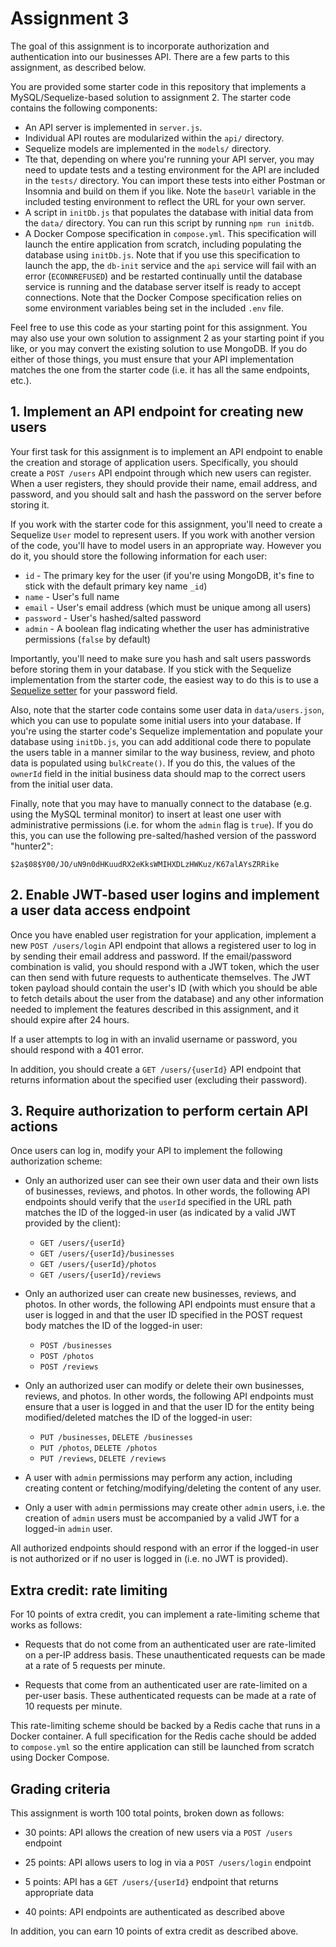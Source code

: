 # Assignment 3

The goal of this assignment is to incorporate authorization and authentication into our businesses API.  There are a few parts to this assignment, as described below.

You are provided some starter code in this repository that implements a MySQL/Sequelize-based solution to assignment 2.  The starter code contains the following components:
  * An API server is implemented in `server.js`.
  * Individual API routes are modularized within the `api/` directory.
  * Sequelize models are implemented in the `models/` directory.
  * Tte that, depending on where you're running your API server, you may need to update tests and a testing environment for the API are included in the `tests/` directory. You can import these tests into either Postman or Insomnia and build on them if you like. Note the `baseUrl` variable in the included testing environment to reflect the URL for your own server.
  * A script in `initDb.js` that populates the database with initial data from the `data/` directory.  You can run this script by running `npm run initdb`.
  * A Docker Compose specification in `compose.yml`.  This specification will launch the entire application from scratch, including populating the database using `initDb.js`.  Note that if you use this specification to launch the app, the `db-init` service and the `api` service will fail with an error (`ECONNREFUSED`) and be restarted continually until the database service is running and the database server itself is ready to accept connections.  Note that the Docker Compose specification relies on some environment variables being set in the included `.env` file.

Feel free to use this code as your starting point for this assignment.  You may also use your own solution to assignment 2 as your starting point if you like, or you may convert the existing solution to use MongoDB.  If you do either of those things, you must ensure that your API implementation matches the one from the starter code (i.e. it has all the same endpoints, etc.).

## 1. Implement an API endpoint for creating new users

Your first task for this assignment is to implement an API endpoint to enable the creation and storage of application users.  Specifically, you should create a `POST /users` API endpoint through which new users can register.  When a user registers, they should provide their name, email address, and password, and you should salt and hash the password on the server before storing it.

If you work with the starter code for this assignment, you'll need to create a Sequelize `User` model to represent users.  If you work with another version of the code, you'll have to model users in an appropriate way.  However you do it, you should store the following information for each user:
  * `id` - The primary key for the user (if you're using MongoDB, it's fine to stick with the default primary key name `_id`)
  * `name` - User's full name
  * `email` - User's email address (which must be unique among all users)
  * `password` - User's hashed/salted password
  * `admin` - A boolean flag indicating whether the user has administrative permissions (`false` by default)

Importantly, you'll need to make sure you hash and salt users passwords before storing them in your database.  If you stick with the Sequelize implementation from the starter code, the easiest way to do this is to use a [Sequelize setter](https://sequelize.org/docs/v6/core-concepts/getters-setters-virtuals/#setters) for your password field.

Also, note that the starter code contains some user data in `data/users.json`, which you can use to populate some initial users into your database.  If you're using the starter code's Sequelize implementation and populate your database using `initDb.js`, you can add additional code there to populate the users table in a manner similar to the way business, review, and photo data is populated using `bulkCreate()`.  If you do this, the values of the `ownerId` field in the initial business data should map to the correct users from the initial user data.

Finally, note that you may have to manually connect to the database (e.g. using the MySQL terminal monitor) to insert at least one user with administrative permissions (i.e. for whom the `admin` flag is `true`).  If you do this, you can use the following pre-salted/hashed version of the password "hunter2":
```
$2a$08$Y00/JO/uN9n0dHKuudRX2eKksWMIHXDLzHWKuz/K67alAYsZRRike
```

## 2. Enable JWT-based user logins and implement a user data access endpoint

Once you have enabled user registration for your application, implement a new `POST /users/login` API endpoint that allows a registered user to log in by sending their email address and password.  If the email/password combination is valid, you should respond with a JWT token, which the user can then send with future requests to authenticate themselves.  The JWT token payload should contain the user's ID (with which you should be able to fetch details about the user from the database) and any other information needed to implement the features described in this assignment, and it should expire after 24 hours.

If a user attempts to log in with an invalid username or password, you should respond with a 401 error.

In addition, you should create a `GET /users/{userId}` API endpoint that returns information about the specified user (excluding their password).

## 3. Require authorization to perform certain API actions

Once users can log in, modify your API to implement the following authorization scheme:
  * Only an authorized user can see their own user data and their own lists of businesses, reviews, and photos.  In other words, the following API endpoints should verify that the `userId` specified in the URL path matches the ID of the logged-in user (as indicated by a valid JWT provided by the client):
    * `GET /users/{userId}`
    * `GET /users/{userId}/businesses`
    * `GET /users/{userId}/photos`
    * `GET /users/{userId}/reviews`

  * Only an authorized user can create new businesses, reviews, and photos.  In other words, the following API endpoints must ensure that a user is logged in and that the user ID specified in the POST request body matches the ID of the logged-in user:
    * `POST /businesses`
    * `POST /photos`
    * `POST /reviews`

  * Only an authorized user can modify or delete their own businesses, reviews, and photos.  In other words, the following API endpoints must ensure that a user is logged in and that the user ID for the entity being modified/deleted matches the ID of the logged-in user:
    * `PUT /businesses`, `DELETE /businesses`
    * `PUT /photos`, `DELETE /photos`
    * `PUT /reviews`, `DELETE /reviews`

  * A user with `admin` permissions may perform any action, including creating content or fetching/modifying/deleting the content of any user.

  * Only a user with `admin` permissions may create other `admin` users, i.e. the creation of `admin` users must be accompanied by a valid JWT for a logged-in `admin` user.

All authorized endpoints should respond with an error if the logged-in user is not authorized or if no user is logged in (i.e. no JWT is provided).

## Extra credit: rate limiting

For 10 points of extra credit, you can implement a rate-limiting scheme that works as follows:

  * Requests that do not come from an authenticated user are rate-limited on a per-IP address basis.  These unauthenticated requests can be made at a rate of 5 requests per minute.

  * Requests that come from an authenticated user are rate-limited on a per-user basis.  These authenticated requests can be made at a rate of 10 requests per minute.

This rate-limiting scheme should be backed by a Redis cache that runs in a Docker container.  A full specification for the Redis cache should be added to `compose.yml` so the entire application can still be launched from scratch using Docker Compose.

## Grading criteria

This assignment is worth 100 total points, broken down as follows:

  * 30 points: API allows the creation of new users via a `POST /users` endpoint
  
  * 25 points: API allows users to log in via a `POST /users/login` endpoint

  * 5 points: API has a `GET /users/{userId}` endpoint that returns appropriate data

  * 40 points: API endpoints are authenticated as described above

In addition, you can earn 10 points of extra credit as described above.
